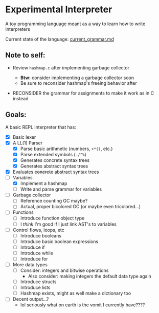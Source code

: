 # Experimental Interpreter

A toy programming language meant as a way to learn how to write Interpreters

Current state of the language: [current_grammar.md](https://github.com/ianayl/ex-interpreter/blob/main/parser/current_grammar.md)

## Note to self:

- Review `hashmap.c` after implementing garbage collector
    - **Btw:** consider implementing a garbage collector soon
    - Be sure to reconsider hashmap's freeing behavior after

- RECONSIDER the grammar for assignments to make it work as in C instead

## Goals:
A basic REPL interpreter that has:

- [x] Basic lexer
- [x] A LL(1) Parser
    - [x] Parse basic arithmetic (numbers, `+*()`, etc.)
    - [x] Parse extended symbols (`-/^%`)
    - [x] Generates concrete syntax trees
    - [x] Generates abstract syntax trees
- [x] Evaluates ~~concrete~~ abstract syntax trees
- [ ] Variables
    - [x] Implement a hashmap
    - [ ] Write and parse grammar for variables
- [ ] Garbage collector
    - [ ] Reference counting GC maybe?
    - [ ] Actual, proper bicolored GC (or maybe even tricolored...)
- [ ] Functions
    - [ ] Introduce function object type
    - [ ] I _think_ I'm good if I just link AST's to variables
- [ ] Control flows, loops, etc
    - [ ] Introduce booleans
    - [ ] Introduce basic boolean expressions
    - [ ] Introduce if
    - [ ] Introduce while
    - [ ] Introduce for
- [ ] More data types
    - [ ] Consider: integers and bitwise operations
        - Also consider: making integers the default data type again
    - [ ] Introduce structs
    - [ ] Introduce lists
    - [ ] Hashmap exists, might as well make a dictionary too
- [ ] Decent output...?
    - lol seriously what on earth is the vomit I currently have????
